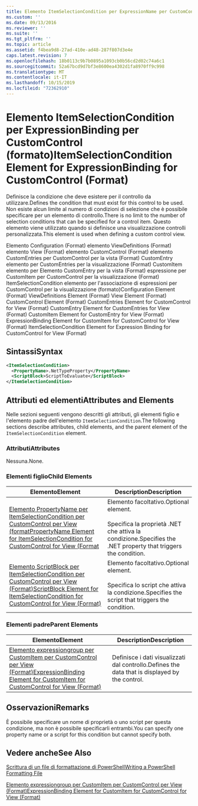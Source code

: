 ```yaml
---
title: Elemento ItemSelectionCondition per ExpressionName per CustomControl (Format) | Microsoft Docs
ms.custom: ''
ms.date: 09/13/2016
ms.reviewer: ''
ms.suite: ''
ms.tgt_pltfrm: ''
ms.topic: article
ms.assetid: f4bea9d8-27ad-410e-ad48-287f807d3e4e
caps.latest.revision: 7
ms.openlocfilehash: 18b0113c9b7b0895a1093cb0b56cd2d02c74a6c1
ms.sourcegitcommit: 52a67bcd9d7bf3e8600ea4302d1fa8970ff9c998
ms.translationtype: MT
ms.contentlocale: it-IT
ms.lasthandoff: 10/15/2019
ms.locfileid: "72362910"
---
```

# <a name="itemselectioncondition-element-for-expressionbinding-for-customcontrol-format"></a><span data-ttu-id="66269-102">Elemento ItemSelectionCondition per ExpressionBinding per CustomControl (formato)</span><span class="sxs-lookup"><span data-stu-id="66269-102">ItemSelectionCondition Element for ExpressionBinding for CustomControl (Format)</span></span>

<span data-ttu-id="66269-103">Definisce la condizione che deve esistere per il controllo da utilizzare.</span><span class="sxs-lookup"><span data-stu-id="66269-103">Defines the condition that must exist for this control to be used.</span></span> <span data-ttu-id="66269-104">Non esiste alcun limite al numero di condizioni di selezione che è possibile specificare per un elemento di controllo.</span><span class="sxs-lookup"><span data-stu-id="66269-104">There is no limit to the number of selection conditions that can be specified for a control item.</span></span> <span data-ttu-id="66269-105">Questo elemento viene utilizzato quando si definisce una visualizzazione controlli personalizzata.</span><span class="sxs-lookup"><span data-stu-id="66269-105">This element is used when defining a custom control view.</span></span>

<span data-ttu-id="66269-106">Elemento Configuration (Format) elemento ViewDefinitions (Format) elemento View (Format) elemento CustomControl (Format) elemento CustomEntries per CustomControl per la vista (Format) CustomEntry elemento per CustomEntries per la visualizzazione (Format) CustomItem elemento per Elemento CustomEntry per la vista (Format) espressione per CustomItem per CustomControl per la visualizzazione (Format) ItemSelectionCondition elemento per l'associazione di espressioni per CustomControl per la visualizzazione (formato)</span><span class="sxs-lookup"><span data-stu-id="66269-106">Configuration Element (Format) ViewDefinitions Element (Format) View Element (Format) CustomControl Element (Format) CustomEntries Element for CustomControl for View (Format) CustomEntry Element for CustomEntries for View (Format) CustomItem Element for CustomEntry for View (Format) ExpressionBinding Element for CustomItem for CustomControl for View (Format) ItemSelectionCondition Element for Expression Binding for CustomControl for View (Format)</span></span>

## <a name="syntax"></a><span data-ttu-id="66269-107">Sintassi</span><span class="sxs-lookup"><span data-stu-id="66269-107">Syntax</span></span>

```xml
<ItemSelectionCondition>
  <PropertyName>.NetTypeProperty</PropertyName>
  <ScriptBlock>ScriptToEvaluate</ScriptBlock>
</ItemSelectionCondition>
```

## <a name="attributes-and-elements"></a><span data-ttu-id="66269-108">Attributi ed elementi</span><span class="sxs-lookup"><span data-stu-id="66269-108">Attributes and Elements</span></span>

<span data-ttu-id="66269-109">Nelle sezioni seguenti vengono descritti gli attributi, gli elementi figlio e l'elemento padre dell'elemento `ItemSelectionCondition`.</span><span class="sxs-lookup"><span data-stu-id="66269-109">The following sections describe attributes, child elements, and the parent element of the `ItemSelectionCondition` element.</span></span>

### <a name="attributes"></a><span data-ttu-id="66269-110">Attributi</span><span class="sxs-lookup"><span data-stu-id="66269-110">Attributes</span></span>

<span data-ttu-id="66269-111">Nessuna.</span><span class="sxs-lookup"><span data-stu-id="66269-111">None.</span></span>

### <a name="child-elements"></a><span data-ttu-id="66269-112">Elementi figlio</span><span class="sxs-lookup"><span data-stu-id="66269-112">Child Elements</span></span>

|<span data-ttu-id="66269-113">Elemento</span><span class="sxs-lookup"><span data-stu-id="66269-113">Element</span></span>|<span data-ttu-id="66269-114">Description</span><span class="sxs-lookup"><span data-stu-id="66269-114">Description</span></span>|
|-------------|-----------------|
|[<span data-ttu-id="66269-115">Elemento PropertyName per ItemSelectionCondition per CustomControl per View (format</span><span class="sxs-lookup"><span data-stu-id="66269-115">PropertyName Element for ItemSelectionCondition for CustomControl for View (Format</span></span>](./propertyname-element-for-itemselectioncondition-for-customcontrol-for-view-format.md)|<span data-ttu-id="66269-116">Elemento facoltativo.</span><span class="sxs-lookup"><span data-stu-id="66269-116">Optional element.</span></span><br /><br /> <span data-ttu-id="66269-117">Specifica la proprietà .NET che attiva la condizione.</span><span class="sxs-lookup"><span data-stu-id="66269-117">Specifies the .NET property that triggers the condition.</span></span>|
|[<span data-ttu-id="66269-118">Elemento ScriptBlock per ItemSelectionCondition per CustomControl per View (Format)</span><span class="sxs-lookup"><span data-stu-id="66269-118">ScriptBlock Element for ItemSelectionCondition for CustomControl for View (Format)</span></span>](./scriptblock-element-for-itemselectioncondition-for-customcontrol-for-view-format.md)|<span data-ttu-id="66269-119">Elemento facoltativo.</span><span class="sxs-lookup"><span data-stu-id="66269-119">Optional element.</span></span><br /><br /> <span data-ttu-id="66269-120">Specifica lo script che attiva la condizione.</span><span class="sxs-lookup"><span data-stu-id="66269-120">Specifies the script that triggers the condition.</span></span>|

### <a name="parent-elements"></a><span data-ttu-id="66269-121">Elementi padre</span><span class="sxs-lookup"><span data-stu-id="66269-121">Parent Elements</span></span>

|<span data-ttu-id="66269-122">Elemento</span><span class="sxs-lookup"><span data-stu-id="66269-122">Element</span></span>|<span data-ttu-id="66269-123">Description</span><span class="sxs-lookup"><span data-stu-id="66269-123">Description</span></span>|
|-------------|-----------------|
|[<span data-ttu-id="66269-124">Elemento expressiongroup per CustomItem per CustomControl per View (Format)</span><span class="sxs-lookup"><span data-stu-id="66269-124">ExpressionBinding Element for CustomItem for CustomControl for View (Format)</span></span>](./expressionbinding-element-for-customitem-for-customcontrol-for-view-format.md)|<span data-ttu-id="66269-125">Definisce i dati visualizzati dal controllo.</span><span class="sxs-lookup"><span data-stu-id="66269-125">Defines the data that is displayed by the control.</span></span>|

## <a name="remarks"></a><span data-ttu-id="66269-126">Osservazioni</span><span class="sxs-lookup"><span data-stu-id="66269-126">Remarks</span></span>

<span data-ttu-id="66269-127">È possibile specificare un nome di proprietà o uno script per questa condizione, ma non è possibile specificarli entrambi.</span><span class="sxs-lookup"><span data-stu-id="66269-127">You can specify one property name or a script for this condition but cannot specify both.</span></span>

## <a name="see-also"></a><span data-ttu-id="66269-128">Vedere anche</span><span class="sxs-lookup"><span data-stu-id="66269-128">See Also</span></span>

[<span data-ttu-id="66269-129">Scrittura di un file di formattazione di PowerShell</span><span class="sxs-lookup"><span data-stu-id="66269-129">Writing a PowerShell Formatting File</span></span>](./writing-a-powershell-formatting-file.md)

[<span data-ttu-id="66269-130">Elemento expressiongroup per CustomItem per CustomControl per View (Format)</span><span class="sxs-lookup"><span data-stu-id="66269-130">ExpressionBinding Element for CustomItem for CustomControl for View (Format)</span></span>](./expressionbinding-element-for-customitem-for-customcontrol-for-view-format.md)
